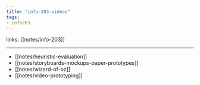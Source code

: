 ```yaml
---
title: "info-203-videos"
tags: 
- info203 
---
```

links: [[notes/info-203]]

---

- [[notes/heuristic-evaluation]]
- [[notes/storyboards-mockups-paper-prototypes]]
- [[notes/wizard-of-oz]]
- [[notes/video-prototyping]]
